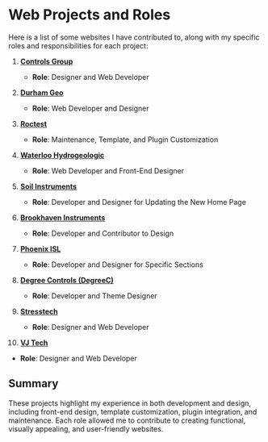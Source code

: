 # Web Projects and Roles

Here is a list of some websites I have contributed to, along with my specific roles and responsibilities for each project:

1. **[Controls Group](https://controls-group.com/)**
   - **Role**: Designer and Web Developer   

2. **[Durham Geo](https://durhamgeo.com/)**
   - **Role**: Web Developer and Designer

3. **[Roctest](https://roctest.com/en/)**
   - **Role**: Maintenance, Template, and Plugin Customization

4. **[Waterloo Hydrogeologic](https://www.waterloohydrogeologic.com/)**
   - **Role**: Web Developer and Front-End Designer

5. **[Soil Instruments](https://www.soilinstruments.com/)**
   - **Role**: Developer and Designer for Updating the New Home Page

6. **[Brookhaven Instruments](https://www.brookhaveninstruments.com/)**
   - **Role**: Developer and Contributor to Design

7. **[Phoenix ISL](https://www.phoenixisl.com/)**
   - **Role**: Developer and Designer for Specific Sections

8. **[Degree Controls (DegreeC)](https://www.degreec.com/)**
   - **Role**: Developer and Theme Designer

9. **[Stresstech](https://www.stresstech.com/)**
   - **Role**: Designer and Web Developer

10. **[VJ Tech](https://www.vjtech.co.uk/)**
   - **Role**: Designer and Web Developer
  

## Summary

These projects highlight my experience in both development and design, including front-end design, template customization, plugin integration, and maintenance. Each role allowed me to contribute to creating functional, visually appealing, and user-friendly websites.
